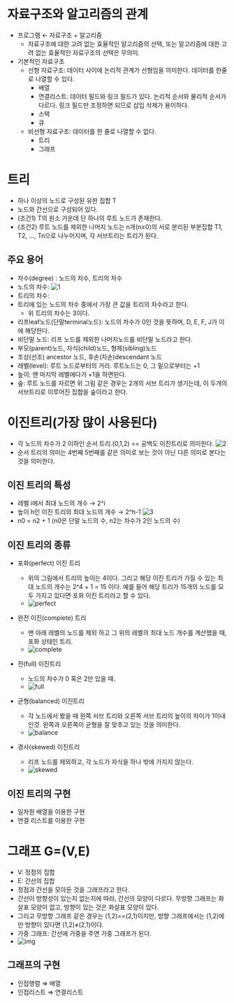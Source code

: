 # 자료구조와 알고리즘의 관계

- 프로그램 ← 자료구조 + 알고리즘
    - 자료구조에 대한 고려 없는 효율적인 알고리즘의 선택, 또는 알고리즘에 대한 고려 없는 효율적인 자료구조의 선택은 무의미.
- 기본적인 자료구조
    - 선형 자료구조: 데이터 사이에 논리적 관계가 선형임을 의미한다. 데이터를 한줄로 나열할 수 있다.
        - 배열
        - 연결리스트: 데이터 필드와 링크 필드가 있다. 논리적 순서와 물리적 순서가 다르다. 링크 필드만 조정하면 되므로 삽입 삭제가 용이하다.
        - 스택
        - 큐
    - 비선형 자료구조: 데이터를 한 줄로 나열할 수 없다.
        - 트리
        - 그래프

# 트리

- 하나 이상의 노드로 구성된 유한 집합 T
- 노드와 간선으로 구성되어 있다.
- (조건1) T의 원소 가운데 단 하나의 루트 노드가 존재한다.
- (조건2) 루트 노드를 제외한 나머지 노드는 n개(n≥0)의 서로 분리된 부분집합 T1, T2, ..., Tn으로 나누어지며, 각 서브트리는 트리가 된다.

## 주요 용어

- 차수(degree) : 노드의 차수, 트리의 차수
- 노드의 차수:
![1](https://user-images.githubusercontent.com/43905552/154799771-462516a1-83b7-4170-9977-e2399f438065.jpg)
- 트리의 차수:
- 트리에 있는 노드의 차수 중에서 가장 큰 값을 트리의 차수라고 한다.
    - 위 트리의 차수는 3이다.
- 리프leaf노드(단말terminal노드): 노드의 차수가 0인 것을 뜻하며, D, E, F, J가 이에 해당한다.
- 비단말 노드: 리프 노드를 제외한 나머지노드를 비단말 노드라고 한다.
- 부모(parent)노드, 자식(child)노드, 형제(sibling)노드
- 조상(선조) ancestor 노드, 후손(자손)descendant 노드
- 레벨(level): 루트 노드로부터의 거리. 루트노드는 0, 그 밑으로부터는 +1
- 높이: 맨 마지막 레벨에다가 +1을 하면된다.
- 숲: 루트 노드를 자르면 위 그림 같은 경우는 2개의 서브 트리가 생기는데, 이 두개의 서브트리로 이루어진 집합을 숲이라고 한다.

# 이진트리(가장 많이 사용된다)
- 각 노드의 차수가 2 이하인 순서 트리.(0,1,2) == 공백도 이진트리로 의미한다.
![2](https://user-images.githubusercontent.com/43905552/154799792-139f6047-0023-453a-9dcf-6610d9190895.jpg)
- 순서 트리의 의미는 4번째 5번째를 같은 의미로 보는 것이 아닌 다른 의미로 본다는 것을 의미한다.

## 이진 트리의 특성
- 레벨 i에서 최대 노드의 개수 → 2^i
- 높이 h인 이진 트리의 최대 노드의 개수 → 2^h-1
![3](https://user-images.githubusercontent.com/43905552/154799818-a537c4f4-efb6-4f12-b555-3f7195034acd.png)
- n0 = n2 + 1 (n0은 단말 노드의 수, n2는 차수가 2인 노드의 수)

## 이진 트리의 종류

- 포화(perfect) 이진 트리
    - 위의 그림에서 트리의 높이는 4이다. 그리고 해당 이진 트리가 가질 수 있는 최대 노드의 개수는 2^4 + 1 = 15 이다. 예를 들어 해당 트리가 15개의 노드를 모두 가지고 있다면 포화 이진 트리라고 할 수 있다.
    - ![perfect](https://user-images.githubusercontent.com/43905552/154803553-42830365-c1b0-42f5-b3b7-fa17f2a20fbc.png)

- 완전 이진(complete) 트리
    - 맨 아래 레벨의 노드를 제외 하고 그 위의 레벨의 최대 노드 개수를 계산했을 때, 포화 상태인 트리.
    - ![complete](https://user-images.githubusercontent.com/43905552/154803582-19610028-dfb4-4226-ad20-1015db6d4f72.png)

- 전(full) 이진트리
    - 노드의 차수가 0 혹은 2만 있을 때.
    - ![full](https://user-images.githubusercontent.com/43905552/154803637-c2c6d453-db22-481b-b2c9-c2fc32d3ab03.png)

- 균형(balanced) 이진트리
    - 각 노드에서 봤을 때 왼쪽 서브 트리와 오른쪽 서브 트리의 높이의 차이가 1이내 인것. 왼쪽과 오른쪽이 균형을 잘 맞추고 있는 것을 의미한다.
    - ![balance](https://user-images.githubusercontent.com/43905552/154803640-19daab9d-09c5-4ae9-97c0-90bfc83b09dd.png)

- 경사(skewed) 이진트리
    - 리프 노드를 제외하고, 각 노드가 자식을 하나 밖에 가지지 않는다.
    - ![skewed](https://user-images.githubusercontent.com/43905552/154803642-a3d4b5d8-ced4-42ed-8cf6-aff854a33dc2.png)

## 이진 트리의 구현

- 일차원 배열을 이용한 구현
- 연결 리스트를 이용한 구현


# 그래프 G=(V,E)

- V: 정점의 집합
- E: 간선의 집합
- 정점과 간선을 모아둔 것을 그래프라고 한다.
- 간선이 방향성이 있는지 없는지에 따라, 간선의 모양이 다르다. 무방향 그래프는 화살표 모양이 없고, 방향이 있는 것은 화살표 모양이 있다.
- 그리고 무방향 그래프 같은 경우는 (1,2)==(2,1)이지만, 방향 그래프에서는 (1,2)에만 방향이 있다면 (1,2)≠(2,1)이다.
- 가중 그래프: 간선에 가중을 주면 가중 그래프가 된다.
- ![img](https://user-images.githubusercontent.com/43905552/154804103-93230e39-fe57-471a-8198-8911d24d0159.png)

## 그래프의 구현
- 인접행렬 ⇒ 배열
- 인접리스트 ⇒ 연결리스트